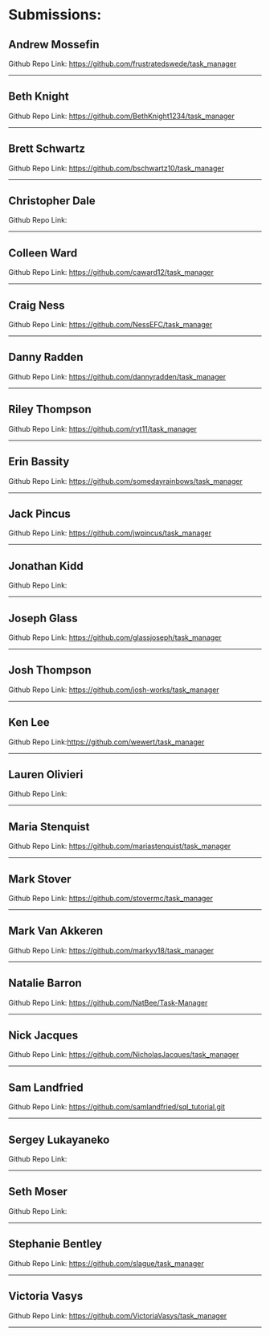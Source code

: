 # Submissions:

## Andrew Mossefin

Github Repo Link: https://github.com/frustratedswede/task_manager

-----

## Beth Knight

Github Repo Link: https://github.com/BethKnight1234/task_manager

-----

## Brett Schwartz

Github Repo Link: https://github.com/bschwartz10/task_manager

-----

## Christopher Dale

Github Repo Link:

-----

## Colleen Ward

Github Repo Link: https://github.com/caward12/task_manager

-----

## Craig Ness

Github Repo Link: https://github.com/NessEFC/task_manager

-----

## Danny Radden

Github Repo Link: https://github.com/dannyradden/task_manager

-----

## Riley Thompson

Github Repo Link: https://github.com/ryt11/task_manager

-----

## Erin Bassity

Github Repo Link: https://github.com/somedayrainbows/task_manager

-----

## Jack Pincus

Github Repo Link: https://github.com/jwpincus/task_manager

-----

## Jonathan Kidd

Github Repo Link:

-----

## Joseph Glass

Github Repo Link: https://github.com/glassjoseph/task_manager

-----

## Josh Thompson

Github Repo Link: https://github.com/josh-works/task_manager

-----

## Ken Lee

Github Repo Link:https://github.com/wewert/task_manager

-----

## Lauren Olivieri

Github Repo Link:

-----

## Maria Stenquist

Github Repo Link: https://github.com/mariastenquist/task_manager

-----

## Mark Stover

Github Repo Link: https://github.com/stovermc/task_manager

-----

## Mark Van Akkeren

Github Repo Link: https://github.com/markyv18/task_manager

-----

## Natalie Barron

Github Repo Link: https://github.com/NatBee/Task-Manager

-----

## Nick Jacques

Github Repo Link: https://github.com/NicholasJacques/task_manager

-----

## Sam Landfried

Github Repo Link: https://github.com/samlandfried/sql_tutorial.git

-----

## Sergey Lukayaneko

Github Repo Link:

-----

## Seth Moser

Github Repo Link:

-----

## Stephanie Bentley

Github Repo Link: https://github.com/slague/task_manager

-----

## Victoria Vasys

Github Repo Link: https://github.com/VictoriaVasys/task_manager

-----
